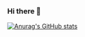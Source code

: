 ### Hi there 👋
[![Anurag's GitHub stats](https://github-readme-stats.vercel.app/api?username=yazan)](https://github.com/anuraghazra/github-readme-stats)
<!--
**yazanmo/yazanmo** is a ✨ _special_ ✨ repository because its `README.md` (this file) appears on your GitHub profile.

Here are some ideas to get you started:

- 🔭 I’m currently working on ...
- 🌱 I’m currently learning ...
- 👯 I’m looking to collaborate on ...
- 🤔 I’m looking for help with ...
- 💬 Ask me about ...
- 📫 How to reach me: ...
- 😄 Pronouns: ...
- ⚡ Fun fact: ...
-->
